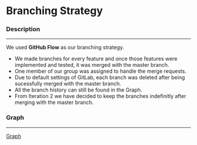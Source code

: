 # Branching Strategy 

### Description 
---
We used **GitHub Flow** as our branching strategy.
* We made branches for every feature and once those features were implemented and tested, it was merged with the master branch.
* One member of our group was assigned to handle the merge requests.
* Due to default settings of GitLab, each branch was deleted after being sucessfully merged with the master branch.
* All the branch history can still be found in the Graph. 
* From Iteration 2 we have decided to keep the branches indefinitly after merging with the master branch.


### Graph
---
[Graph](https://code.cs.umanitoba.ca/3350-winter-2021-a02/group-12/good-habits-a02-12/-/network/master)